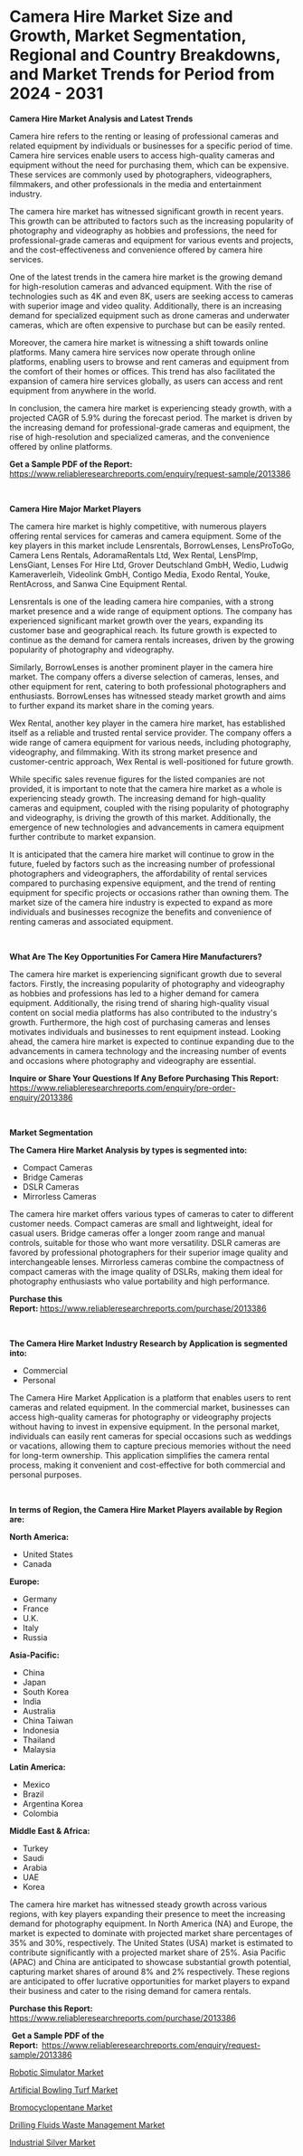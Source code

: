 <p><h1>Camera Hire Market Size and Growth, Market Segmentation, Regional and Country Breakdowns, and Market Trends for Period from 2024 -  2031</h1></p><p><strong>Camera Hire Market Analysis and Latest Trends</strong></p>
<p><p>Camera hire refers to the renting or leasing of professional cameras and related equipment by individuals or businesses for a specific period of time. Camera hire services enable users to access high-quality cameras and equipment without the need for purchasing them, which can be expensive. These services are commonly used by photographers, videographers, filmmakers, and other professionals in the media and entertainment industry.</p><p>The camera hire market has witnessed significant growth in recent years. This growth can be attributed to factors such as the increasing popularity of photography and videography as hobbies and professions, the need for professional-grade cameras and equipment for various events and projects, and the cost-effectiveness and convenience offered by camera hire services.</p><p>One of the latest trends in the camera hire market is the growing demand for high-resolution cameras and advanced equipment. With the rise of technologies such as 4K and even 8K, users are seeking access to cameras with superior image and video quality. Additionally, there is an increasing demand for specialized equipment such as drone cameras and underwater cameras, which are often expensive to purchase but can be easily rented.</p><p>Moreover, the camera hire market is witnessing a shift towards online platforms. Many camera hire services now operate through online platforms, enabling users to browse and rent cameras and equipment from the comfort of their homes or offices. This trend has also facilitated the expansion of camera hire services globally, as users can access and rent equipment from anywhere in the world.</p><p>In conclusion, the camera hire market is experiencing steady growth, with a projected CAGR of 5.9% during the forecast period. The market is driven by the increasing demand for professional-grade cameras and equipment, the rise of high-resolution and specialized cameras, and the convenience offered by online platforms.</p></p>
<p><strong>Get a Sample PDF of the Report:&nbsp;</strong> <a href="https://www.reliableresearchreports.com/enquiry/request-sample/2013386">https://www.reliableresearchreports.com/enquiry/request-sample/2013386</a></p>
<p>&nbsp;</p>
<p><strong>Camera Hire Major Market Players</strong></p>
<p><p>The camera hire market is highly competitive, with numerous players offering rental services for cameras and camera equipment. Some of the key players in this market include Lensrentals, BorrowLenses, LensProToGo, Camera Lens Rentals, AdoramaRentals Ltd, Wex Rental, LensPImp, LensGiant, Lenses For Hire Ltd, Grover Deutschland GmbH, Wedio, Ludwig Kameraverleih, Videolink GmbH, Contigo Media, Exodo Rental, Youke, RentAcross, and Sanwa Cine Equipment Rental.</p><p>Lensrentals is one of the leading camera hire companies, with a strong market presence and a wide range of equipment options. The company has experienced significant market growth over the years, expanding its customer base and geographical reach. Its future growth is expected to continue as the demand for camera rentals increases, driven by the growing popularity of photography and videography.</p><p>Similarly, BorrowLenses is another prominent player in the camera hire market. The company offers a diverse selection of cameras, lenses, and other equipment for rent, catering to both professional photographers and enthusiasts. BorrowLenses has witnessed steady market growth and aims to further expand its market share in the coming years.</p><p>Wex Rental, another key player in the camera hire market, has established itself as a reliable and trusted rental service provider. The company offers a wide range of camera equipment for various needs, including photography, videography, and filmmaking. With its strong market presence and customer-centric approach, Wex Rental is well-positioned for future growth.</p><p>While specific sales revenue figures for the listed companies are not provided, it is important to note that the camera hire market as a whole is experiencing steady growth. The increasing demand for high-quality cameras and equipment, coupled with the rising popularity of photography and videography, is driving the growth of this market. Additionally, the emergence of new technologies and advancements in camera equipment further contribute to market expansion.</p><p>It is anticipated that the camera hire market will continue to grow in the future, fueled by factors such as the increasing number of professional photographers and videographers, the affordability of rental services compared to purchasing expensive equipment, and the trend of renting equipment for specific projects or occasions rather than owning them. The market size of the camera hire industry is expected to expand as more individuals and businesses recognize the benefits and convenience of renting cameras and associated equipment.</p></p>
<p>&nbsp;</p>
<p><strong>What Are The Key Opportunities For Camera Hire Manufacturers?</strong></p>
<p><p>The camera hire market is experiencing significant growth due to several factors. Firstly, the increasing popularity of photography and videography as hobbies and professions has led to a higher demand for camera equipment. Additionally, the rising trend of sharing high-quality visual content on social media platforms has also contributed to the industry's growth. Furthermore, the high cost of purchasing cameras and lenses motivates individuals and businesses to rent equipment instead. Looking ahead, the camera hire market is expected to continue expanding due to the advancements in camera technology and the increasing number of events and occasions where photography and videography are essential.</p></p>
<p><strong>Inquire or Share Your Questions If Any Before Purchasing This Report:</strong> <a href="https://www.reliableresearchreports.com/enquiry/pre-order-enquiry/2013386">https://www.reliableresearchreports.com/enquiry/pre-order-enquiry/2013386</a></p>
<p>&nbsp;</p>
<p><strong>Market Segmentation</strong></p>
<p><strong>The Camera Hire Market Analysis by types is segmented into:</strong></p>
<p><ul><li>Compact Cameras</li><li>Bridge Cameras</li><li>DSLR Cameras</li><li>Mirrorless Cameras</li></ul></p>
<p><p>The camera hire market offers various types of cameras to cater to different customer needs. Compact cameras are small and lightweight, ideal for casual users. Bridge cameras offer a longer zoom range and manual controls, suitable for those who want more versatility. DSLR cameras are favored by professional photographers for their superior image quality and interchangeable lenses. Mirrorless cameras combine the compactness of compact cameras with the image quality of DSLRs, making them ideal for photography enthusiasts who value portability and high performance.</p></p>
<p><strong>Purchase this Report:&nbsp;</strong><a href="https://www.reliableresearchreports.com/purchase/2013386">https://www.reliableresearchreports.com/purchase/2013386</a></p>
<p>&nbsp;</p>
<p><strong>The Camera Hire Market Industry Research by Application is segmented into:</strong></p>
<p><ul><li>Commercial</li><li>Personal</li></ul></p>
<p><p>The Camera Hire Market Application is a platform that enables users to rent cameras and related equipment. In the commercial market, businesses can access high-quality cameras for photography or videography projects without having to invest in expensive equipment. In the personal market, individuals can easily rent cameras for special occasions such as weddings or vacations, allowing them to capture precious memories without the need for long-term ownership. This application simplifies the camera rental process, making it convenient and cost-effective for both commercial and personal purposes.</p></p>
<p>&nbsp;</p>
<p><strong>In terms of Region, the Camera Hire Market Players available by Region are:</strong></p>
<p>
    <p> <strong> North America: </strong>
        <ul>
            <li>United States</li>
            <li>Canada</li>
        </ul>
        </p> 
    <p> <strong> Europe: </strong>
        <ul>
            <li>Germany</li>
            <li>France</li>
            <li>U.K.</li>
            <li>Italy</li>
            <li>Russia</li>
        </ul>
        </p> 
    <p> <strong> Asia-Pacific: </strong>
        <ul>
            <li>China</li>
            <li>Japan</li>
            <li>South Korea</li>
            <li>India</li>
            <li>Australia</li>
            <li>China Taiwan</li>
            <li>Indonesia</li>
            <li>Thailand</li>
            <li>Malaysia</li>
        </ul>
        </p> 
    <p> <strong> Latin America: </strong>
        <ul>
            <li>Mexico</li>
            <li>Brazil</li>
            <li>Argentina Korea</li>
            <li>Colombia</li>
        </ul>
        </p> 
    <p> <strong> Middle East & Africa: </strong>
        <ul>
            <li>Turkey</li>
            <li>Saudi</li>
            <li>Arabia</li>
            <li>UAE</li>
            <li>Korea</li>
        </ul>
    </p>
    </p>
<p><p>The camera hire market has witnessed steady growth across various regions, with key players expanding their presence to meet the increasing demand for photography equipment. In North America (NA) and Europe, the market is expected to dominate with projected market share percentages of 35% and 30%, respectively. The United States (USA) market is estimated to contribute significantly with a projected market share of 25%. Asia Pacific (APAC) and China are anticipated to showcase substantial growth potential, capturing market shares of around 8% and 2% respectively. These regions are anticipated to offer lucrative opportunities for market players to expand their business and cater to the rising demand for camera rentals.</p></p>
<p><strong>Purchase this Report: </strong><a href="https://www.reliableresearchreports.com/purchase/2013386">https://www.reliableresearchreports.com/purchase/2013386</a></p>
<p>&nbsp;<strong>Get a Sample PDF of the Report:&nbsp;&nbsp;</strong><a href="https://www.reliableresearchreports.com/enquiry/request-sample/2013386">https://www.reliableresearchreports.com/enquiry/request-sample/2013386</a></p>
<p><strong></strong></p>
<p><p><a href="https://github.com/gdfhhhj/Market-Research-Report-List-2/blob/main/robotic-simulator-market.md">Robotic Simulator Market</a></p><p><a href="https://medium.com/@caylawisoky8698/artificial-bowling-turf-market-trends-forecast-and-competitive-analysis-to-2031-2700250273ad">Artificial Bowling Turf Market</a></p><p><a href="https://medium.com/@caylawisoky8698/bromocyclopentane-market-trends-and-market-analysis-forecasted-for-period-2024-2031-80b02038ab07">Bromocyclopentane Market</a></p><p><a href="https://github.com/luckyshygirl/Market-Research-Report-List-2/blob/main/drilling-fluids-waste-management-market.md">Drilling Fluids Waste Management Market</a></p><p><a href="https://medium.com/@caylawisoky8698/industrial-silver-market-analysis-and-sze-forecasted-for-period-from-2024-to-2031-900776e82121">Industrial Silver Market</a></p></p>